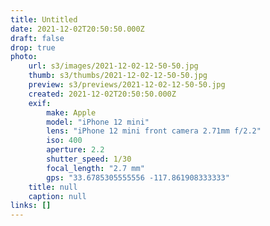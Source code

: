 ```yaml
---
title: Untitled
date: 2021-12-02T20:50:50.000Z
draft: false
drop: true
photo:
    url: s3/images/2021-12-02-12-50-50.jpg
    thumb: s3/thumbs/2021-12-02-12-50-50.jpg
    preview: s3/previews/2021-12-02-12-50-50.jpg
    created: 2021-12-02T20:50:50.000Z
    exif:
        make: Apple
        model: "iPhone 12 mini"
        lens: "iPhone 12 mini front camera 2.71mm f/2.2"
        iso: 400
        aperture: 2.2
        shutter_speed: 1/30
        focal_length: "2.7 mm"
        gps: "33.6785305555556 -117.861908333333"
    title: null
    caption: null
links: []
---
```

